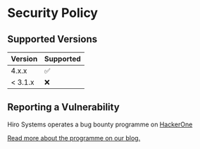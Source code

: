 # Security Policy

## Supported Versions

| Version | Supported          |
| ------- | ------------------ |
| 4.x.x   | :white_check_mark: |
| < 3.1.x | :x:                |

## Reporting a Vulnerability

Hiro Systems operates a bug bounty programme on [HackerOne](https://hackerone.com/blockstack?type=team)

[Read more about the programme on our blog.](https://forum.stacks.org/t/stacks-2-0-testnet-bounty-program-find-bugs-build-tools/10888)
